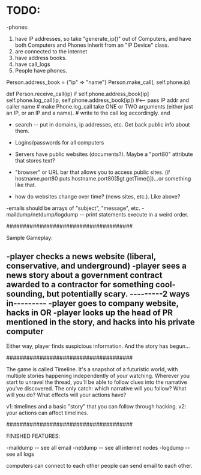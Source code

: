 # TODO:




-phones:
1. have IP addresses, so take "generate_ip()" out of Computers, and have both Computers and Phones inherit from an "IP Device" class.
2. are connected to the internet
3. have address books.
4. have call_logs
5. People have phones.

Person.address_book = {"ip" => "name"}
Person.make_call(<to>, self.phone.ip)

def Person.receive_call(ip)
	if self.phone.address_book[ip]
		self.phone.log_call(ip, self.phone.address_book[ip]) #<-- pass IP addr and caller name
		# make Phone.log_call take ONE or TWO arguments (either just an IP, or an IP and a name).
		# write to the call log accordingly.
end









- search -- put in domains, ip addresses, etc. Get back public info about them.
- Logins/passwords for all computers

- Servers have public websites (documents?). Maybe a "port80" attribute that stores text?
- "browser" or URL bar that allows you to access public sites. (if hostname.port80 puts hostname.port80[$gt.getTime()])...or something like that.
- how do websites change over time? (news sites, etc.). Like above?

-emails should be arrays of "subject", "message", etc.
-maildump/netdump/logdump -- print statements execute in a weird order.



######################################

Sample Gameplay:


-player checks a news website (liberal, conservative, and underground)
-player sees a news story about a government contract awarded to a contractor for something cool-sounding, but potentially scary.
---------2 ways in---------
-player goes to company website, hacks in
OR
-player looks up the head of PR mentioned in the story, and hacks into his private computer
---------------------------

Either way, player finds suspicious information. And the story has begun...



######################################

The game is called Timeline. It's a snapshot of a futuristic world, with multiple stories happening independently of your watching. Wherever you start to unravel the thread, you'll be able to follow clues into the narrative you've discovered. The only catch: which narrative will you follow? What will you do? What effects will your actions have?

v1: timelines and a basic "story" that you can follow through hacking.
v2: your actions can affect timelines.



######################################

FINISHED FEATURES:

-maildump -- see all email
-netdump -- see all internet nodes
-logdump -- see all logs

computers can connect to each other
people can send email to each other.
